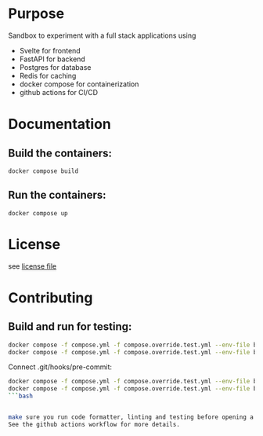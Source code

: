 # Purpose

Sandbox to experiment with a full stack applications using
- Svelte for frontend
- FastAPI for backend
- Postgres for database
- Redis for caching
- docker compose for containerization
- github actions for CI/CD

# Documentation

## Build the containers:

`docker compose build`

## Run the containers:

`docker compose up`

# License

see [license file](LICENSE)

# Contributing

## Build and run for testing:

```bash
docker compose -f compose.yml -f compose.override.test.yml --env-file backendAPI/src/tests/.env build
docker compose -f compose.yml -f compose.override.test.yml --env-file backendAPI/src/tests/.env run
```


Connect .git/hooks/pre-commit:

```bash
docker compose -f compose.yml -f compose.override.test.yml --env-file backendAPI/src/tests/.env run -T --rm backend_api sh -c "black --check ."
docker compose -f compose.yml -f compose.override.test.yml --env-file backendAPI/src/tests/.env run -T --rm backend_api sh -c "ruff check ."
```bash


make sure you run code formatter, linting and testing before opening a pull request.
See the github actions workflow for more details.
